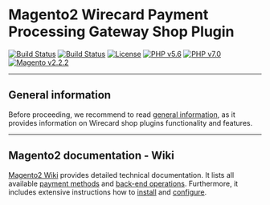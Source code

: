 # Magento2 Wirecard Payment Processing Gateway Shop Plugin
[![Build Status](https://travis-ci.org/wirecard/magento2-ee.svg?branch=master)](https://travis-ci.org/wirecard/magento2-ee)
[![Build Status](https://saucelabs.com/buildstatus/wirecard-magento2ee-bot)](https://saucelabs.com/open_sauce/user/wirecard-magento2ee-bot)
[![License](https://img.shields.io/badge/license-GPLv3-blue.svg)](https://raw.githubusercontent.com/wirecard/magento2-ee/master/LICENSE)
[![PHP v5.6](https://img.shields.io/badge/php-v5.6-yellow.svg)](http://www.php.net)
[![PHP v7.0](https://img.shields.io/badge/php-v7.0-yellow.svg)](http://www.php.net)
[![Magento v2.2.2](https://img.shields.io/badge/magento-v2.2.2-green.svg)](https://magento.com/)

***
## General information 
Before proceeding, we recommend to read [general information](https://github.com/wirecard/magento2-ee/wiki/Wirecard-Shop-Plugins-General-Information), as it provides information on Wirecard shop plugins functionality and features.

***
## Magento2 documentation - Wiki

[Magento2 Wiki](https://github.com/wirecard/magento2-ee/wiki) provides detailed technical documentation.
It lists all available [payment methods](https://github.com/wirecard/magento2-ee/wiki/Home#Supported_payment_methods) and [back-end operations](https://github.com/wirecard/magento2-ee/wiki/Home#Supported_back-end_operations).
Furthermore, it includes extensive instructions how to [install](https://github.com/wirecard/magento2-ee/wiki/Installation) and [configure](https://github.com/wirecard/magento2-ee/wiki/Configuration).
